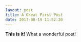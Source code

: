 ```yaml
---
layout: post
title: A Great First Post
date: 2017-08-19 11:52:20
---
```


**This is it!** 
What a wonderful post!
